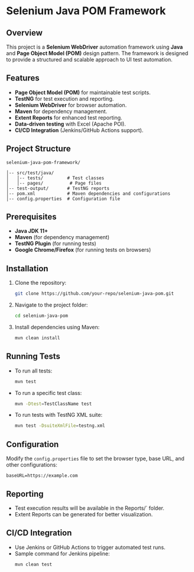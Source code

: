 # Selenium Java POM Framework

## Overview

This project is a **Selenium WebDriver** automation framework using **Java** and **Page Object Model (POM)** design pattern. The framework is designed to provide a structured and scalable approach to UI test automation.

## Features

- **Page Object Model (POM)** for maintainable test scripts.
- **TestNG** for test execution and reporting.
- **Selenium WebDriver** for browser automation.
- **Maven** for dependency management.
- **Extent Reports** for enhanced test reporting.
- **Data-driven testing** with Excel (Apache POI).
- **CI/CD Integration** (Jenkins/GitHub Actions support).

## Project Structure

```
selenium-java-pom-framework/

│-- src/test/java/
│   │-- tests/         # Test classes
│   │-- pages/          # Page files
│-- test-output/       # TestNG reports
│-- pom.xml            # Maven dependencies and configurations
│-- config.properties  # Configuration file
```

## Prerequisites

- **Java JDK 11+**
- **Maven** (for dependency management)
- **TestNG Plugin** (for running tests)
- **Google Chrome/Firefox** (for running tests on browsers)

## Installation

1. Clone the repository:
   ```sh
   git clone https://github.com/your-repo/selenium-java-pom.git
   ```
2. Navigate to the project folder:
   ```sh
   cd selenium-java-pom
   ```
3. Install dependencies using Maven:
   ```sh
   mvn clean install
   ```

## Running Tests

- To run all tests:
  ```sh
  mvn test
  ```
- To run a specific test class:
  ```sh
  mvn -Dtest=TestClassName test
  ```
- To run tests with TestNG XML suite:
  ```sh
  mvn test -DsuiteXmlFile=testng.xml
  ```

## Configuration

Modify the `config.properties` file to set the browser type, base URL, and other configurations:

```properties
baseURL=https://example.com
```

## Reporting

- Test execution results will be available in the Reports/` folder.
- Extent Reports can be generated for better visualization.

## CI/CD Integration

- Use Jenkins or GitHub Actions to trigger automated test runs.
- Sample command for Jenkins pipeline:
  ```sh
  mvn clean test
  ```
